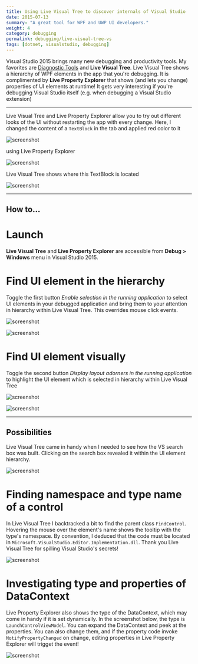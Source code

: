 ```yaml
---
title: Using Live Visual Tree to discover internals of Visual Studio
date: 2015-07-13
summary: "A great tool for WPF and UWP UI developers."
weight: 4
category: debugging
permalink: debugging/live-visual-tree-vs
tags: [dotnet, visualstudio, debugging]
---
```


Visual Studio 2015 brings many new debugging and productivity tools. My favorites are [Diagnostic Tools](http://blogs.msdn.com/b/visualstudioalm/archive/2015/01/16/diagnostic-tools-debugger-window-in-visual-studio-2015.aspx) and **Live Visual Tree**. Live Visual Tree shows a hierarchy of WPF elements in the app that you're debugging. It is complimented by **Live Property Explorer** that shows (and lets you change) properties of UI elements at runtime! It gets very interesting if you're debugging Visual Studio itself (e.g. when debugging a Visual Studio extension)

***

Live Visual Tree and Live Property Explorer allow you to try out different looks of the UI without restarting the app with every change. Here, I changed the content of a `TextBlock` in the tab and applied red color to it

![screenshot](techBlogData//live-visual-tree-vs/mischief1.PNG)

using Live Property Explorer

![screenshot](techBlogData//live-visual-tree-vs/property-explorer.PNG)

Live Visual Tree shows where this TextBlock is located

![screenshot](techBlogData//live-visual-tree-vs/visual-tree.PNG)


***

How to...
---

Launch
===

**Live Visual Tree** and **Live Property Explorer** are accessible from **Debug > Windows** menu in Visual Studio 2015.

Find UI element in the hierarchy
===

Toggle the first button *Enable selection in the running application* to select UI elements in your debugged application and bring them to your attention in hierarchy within Live Visual Tree. This overrides mouse click events.

![screenshot](techBlogData//live-visual-tree-vs/gyazo1.PNG)

![screenshot](techBlogData//live-visual-tree-vs/gyazo1result.png)


Find UI element visually
===

Toggle the second button *Display layout adorners in the running application* to highlight the UI element which is selected in hierarchy within Live Visual Tree

![screenshot](techBlogData//live-visual-tree-vs/gyazo2.PNG)

![screenshot](techBlogData//live-visual-tree-vs/gyazo2result.png)

***

Possibilities
---

Live Visual Tree came in handy when I needed to see how the VS search box was built. Clicking on the search box revealed it within the UI element hierarchy.

![screenshot](techBlogData//live-visual-tree-vs/search-box.PNG)

Finding namespace and type name of a control
===

In Live Visual Tree I backtracked a bit to find the parent class `FindControl`. Hovering the mouse over the element's name shows the tooltip with the type's namespace. By convention, I deduced that the code must be located in `Microsoft.VisualStudio.Editor.Implementation.dll`. Thank you Live Visual Tree for spilling Visual Studio's secrets!

![screenshot](techBlogData//live-visual-tree-vs/search-box-hierarchy.png)

Investigating type and properties of DataContext
===

Live Property Explorer also shows the type of the DataContext, which may come in handy if it is set dynamically. In the screenshot below, the type is `LaunchControlViewModel`. You can expand the DataContext and peek at the properties. You can also change them, and if the property code invoke `NotifyPropertyChanged` on change, editing properties in Live Property Explorer will trigget the event!

![screenshot](techBlogData//live-visual-tree-vs/see-type-names.png)

